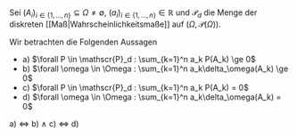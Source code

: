 Sei $(A_i)_{i \in \{ 1, \dots, n \}} \subseteq \Omega \ne \emptyset$, $(a_i)_{i \in \{ 1, \dots, n \}} \in \mathbb{R}$ und $\mathscr{P}_d$ die Menge der diskreten [[Maß|Wahrscheinlichkeitsmaße]] auf $(\Omega, \mathcal{P}(\Omega))$.

Wir betrachten die Folgenden Aussagen
- a) $\forall P \in \mathscr{P}_d : \sum_{k=1}^n a_k P(A_k) \ge 0$
- b) $\forall \omega \in \Omega : \sum_{k=1}^n a_k\delta_\omega(A_k) \ge 0$
- c) $\forall P \in \mathscr{P}_d : \sum_{k=1}^n a_k P(A_k) = 0$
- d) $\forall \omega \in \Omega : \sum_{k=1}^n a_k\delta_\omega(A_k) = 0$

a) $\iff$ b) $\land$ c) $\iff$ d)